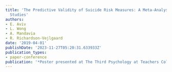 ```yaml
---
title: 'The Predictive Validity of Suicide Risk Measures: A Meta-Analysis of Prospective
  Studies'
authors:
- E. Aviv
- L. Wong
- A. Mandavia
- R. Richardson-Vejlgaard
date: '2019-04-01'
publishDate: '2023-11-27T05:20:31.633933Z'
publication_types:
- paper-conference
publication: '*Poster presented at The Third Psychology at Teachers College Conference*'
---
```

